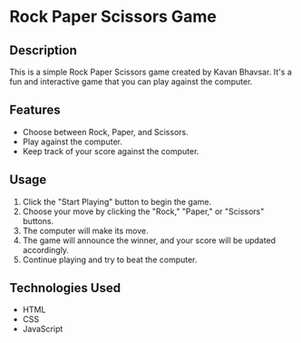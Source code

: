 # Rock Paper Scissors Game

## Description
This is a simple Rock Paper Scissors game created by Kavan Bhavsar. It's a fun and interactive game that you can play against the computer.

## Features
- Choose between Rock, Paper, and Scissors.
- Play against the computer.
- Keep track of your score against the computer.

## Usage
1. Click the "Start Playing" button to begin the game.
2. Choose your move by clicking the "Rock," "Paper," or "Scissors" buttons.
3. The computer will make its move.
4. The game will announce the winner, and your score will be updated accordingly.
5. Continue playing and try to beat the computer.

## Technologies Used
- HTML
- CSS
- JavaScript